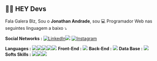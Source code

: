 ## 👋🏻 HEY Devs


Fala Galera Blz, Sou o **Jonathan Andrade**, sou  💻 Programador Web nas seguintes linguagem a baixo ⤵️
 
 **Social Networks :** 
 [![LinkedIn](https://img.shields.io/badge/LinkedIn-0077B5?style=for-the-badge&logo=linkedin&logoColor=white)![](https://www.linkedin.com/in/jonathan-andrade-5bb017b1/)](https://www.linkedin.com/in/jonathan-andrade-5bb017b1/)  [![Instagram](https://img.shields.io/badge/Instagram-E4405F?style=for-the-badge&logo=instagram&logoColor=white)](https://www.instagram.com/jonathanandrade/) 

**Languages :** 
![](https://img.shields.io/badge/CSS3-1572B6?style=for-the-badge&logo=css3&logoColor=white)![](https://img.shields.io/badge/HTML5-E34F26?style=for-the-badge&logo=html5&logoColor=white)![](https://img.shields.io/badge/JavaScript-F7DF1E?style=for-the-badge&logo=javascript&logoColor=black)![](https://img.shields.io/badge/Bootstrap-563D7C?style=for-the-badge&logo=bootstrap&logoColor=white)![](https://img.shields.io/badge/jQuery-0769AD?style=for-the-badge&logo=jquery&logoColor=white)
**Front-End :**
![](https://img.shields.io/badge/Angular-DD0031?style=for-the-badge&logo=angular&logoColor=white)
**Back-End :**
![](https://img.shields.io/badge/PHP-777BB4?style=for-the-badge&logo=php&logoColor=white)
**Data Base :** 
![](https://img.shields.io/badge/MySQL-00000F?style=for-the-badge&logo=mysql&logoColor=white)
**Softs Skills :**
![](https://img.shields.io/badge/Git-F05032?style=for-the-badge&logo=git&logoColor=white)![](https://img.shields.io/badge/Linux-FCC624?style=for-the-badge&logo=linux&logoColor=black)![](https://img.shields.io/badge/Ubuntu-E95420?style=for-the-badge&logo=ubuntu&logoColor=white)
